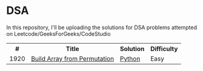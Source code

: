# DSA
In this repository, I'll be uploading the solutions for DSA problems attempted on Leetcode/GeeksForGeeks/CodeStudio

<table>
  <tr>
    <th> # </th>
    <th> Title </th>
    <th> Solution </th>
    <th> Difficulty </th>
  </tr>
  <tr>
    <td> 1920 </td>
    <td><a href = "https://leetcode.com/problems/build-array-from-permutation/description/"> Build Array from Permutation</a></td>
    <td><a href ="https://leetcode.com/problems/build-array-from-permutation/description/"> Python </td>
    <td> Easy </td>
  </tr>

